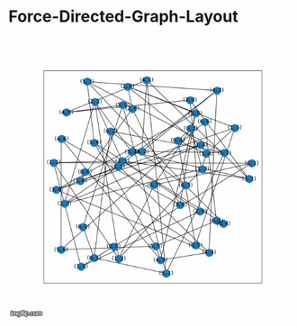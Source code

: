 # Force-Directed-Graph-Layout

![alt text](https://github.com/prakhargurawa/Force-Directed-Graph-Layout/blob/main/4pvc25.gif?raw=true)
